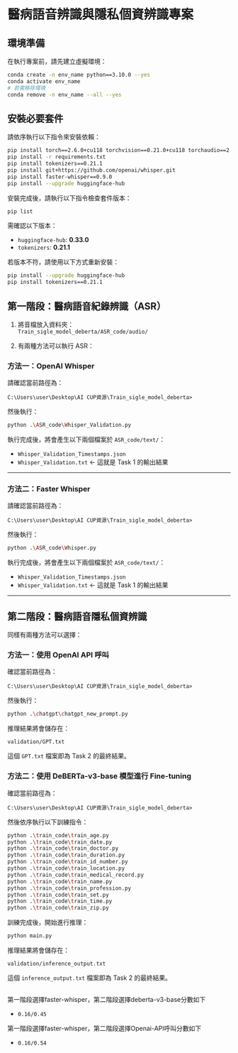 # 醫病語音辨識與隱私個資辨識專案

## 環境準備

在執行專案前，請先建立虛擬環境：

```bash
conda create -n env_name python==3.10.0 --yes
conda activate env_name
# 若需移除環境
conda remove -n env_name --all --yes
```

## 安裝必要套件

請依序執行以下指令來安裝依賴：

```bash
pip install torch==2.6.0+cu118 torchvision==0.21.0+cu118 torchaudio==2.6.0+cu118 --extra-index-url https://download.pytorch.org/whl/cu118
pip install -r requirements.txt
pip install tokenizers==0.21.1
pip install git+https://github.com/openai/whisper.git
pip install faster-whisper==0.9.0
pip install --upgrade huggingface-hub
```

安裝完成後，請執行以下指令檢查套件版本：

```bash
pip list
```

需確認以下版本：

- `huggingface-hub`: **0.33.0**
- `tokenizers`: **0.21.1**

若版本不符，請使用以下方式重新安裝：

```bash
pip install --upgrade huggingface-hub
pip install tokenizers==0.21.1
```

## 第一階段：醫病語音紀錄辨識（ASR）

1. 將音檔放入資料夾：  
   `Train_sigle_model_deberta/ASR_code/audio/`

2. 有兩種方法可以執行 ASR：

### 方法一：OpenAI Whisper

請確認當前路徑為：

```
C:\Users\user\Desktop\AI CUP資源\Train_sigle_model_deberta>
```

然後執行：

```bash
python .\ASR_code\Whisper_Validation.py
```

執行完成後，將會產生以下兩個檔案於 `ASR_code/text/`：

- `Whisper_Validation_Timestamps.json`
- `Whisper_Validation.txt` ← 這就是 Task 1 的輸出結果

---

### 方法二：Faster Whisper

請確認當前路徑為：

```
C:\Users\user\Desktop\AI CUP資源\Train_sigle_model_deberta>
```

然後執行：

```bash
python .\ASR_code\Whisper.py
```

執行完成後，將會產生以下兩個檔案於 `ASR_code/text/`：

- `Whisper_Validation_Timestamps.json`
- `Whisper_Validation.txt` ← 這就是 Task 1 的輸出結果

---

## 第二階段：醫病語音隱私個資辨識

同樣有兩種方法可以選擇：

### 方法一：使用 OpenAI API 呼叫

確認當前路徑為：

```
C:\Users\user\Desktop\AI CUP資源\Train_sigle_model_deberta>
```

然後執行：

```bash
python .\chatgpt\chatgpt_new_prompt.py
```

推理結果將會儲存在：

```
validation/GPT.txt
```

這個 `GPT.txt` 檔案即為 Task 2 的最終結果。

### 方法二：使用 DeBERTa-v3-base 模型進行 Fine-tuning

確認當前路徑為：

```
C:\Users\user\Desktop\AI CUP資源\Train_sigle_model_deberta>
```

然後依序執行以下訓練指令：

```bash
python .\train_code\train_age.py
python .\train_code\train_date.py
python .\train_code\train_doctor.py
python .\train_code\train_duration.py
python .\train_code\train_id_number.py
python .\train_code\train_location.py
python .\train_code\train_medical_record.py
python .\train_code\train_name.py
python .\train_code\train_profession.py
python .\train_code\train_set.py
python .\train_code\train_time.py
python .\train_code\train_zip.py
```

訓練完成後，開始進行推理：

```bash
python main.py
```

推理結果將會儲存在：

```
validation/inference_output.txt
```

這個 `inference_output.txt` 檔案即為 Task 2 的最終結果。
##
第一階段選擇faster-whisper，第二階段選擇deberta-v3-base分數如下
- `0.16/0.45`

第一階段選擇faster-whisper，第二階段選擇Openai-API呼叫分數如下
- `0.16/0.54`